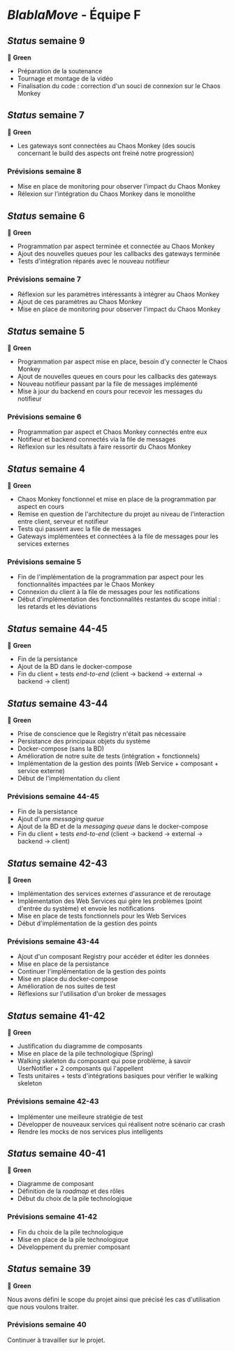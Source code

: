 # _BlablaMove_ - Équipe F

## _Status_ semaine 9 

:vertical_traffic_light: **Green** 

 - Préparation de la soutenance
 - Tournage et montage de la vidéo
 - Finalisation du code : correction d'un souci de connexion sur le Chaos Monkey

## _Status_ semaine 7 

:vertical_traffic_light: **Green** 

 - Les gateways sont connectées au Chaos Monkey (des soucis concernant le build des aspects ont freiné notre progression)

### Prévisions semaine 8

- Mise en place de monitoring pour observer l'impact du Chaos Monkey
- Rélexion sur l'intégration du Chaos Monkey dans le monolithe

## _Status_ semaine 6 

:vertical_traffic_light: **Green** 

 - Programmation par aspect terminée et connectée au Chaos Monkey
 - Ajout des nouvelles queues pour les callbacks des gateways terminée
 - Tests d'intégration réparés avec le nouveau notifieur

### Prévisions semaine 7

- Réflexion sur les paramètres intéressants à intégrer au Chaos Monkey
- Ajout de ces paramètres au Chaos Monkey
- Mise en place de monitoring pour observer l'impact du Chaos Monkey

## _Status_ semaine 5 

:vertical_traffic_light: **Green** 

 - Programmation par aspect mise en place, besoin d'y connecter le Chaos Monkey
 - Ajout de nouvelles queues en cours pour les callbacks des gateways
 - Nouveau notifieur passant par la file de messages implémenté
 - Mise à jour du backend en cours pour recevoir les messages du notifieur

### Prévisions semaine 6

- Programmation par aspect et Chaos Monkey connectés entre eux
- Notifieur et backend connectés via la file de messages
- Réflexion sur les résultats à faire ressortir du Chaos Monkey

## _Status_ semaine 4 

:vertical_traffic_light: **Green** 

 - Chaos Monkey fonctionnel et mise en place de la programmation par aspect en cours
 - Remise en question de l'architecture du projet au niveau de l'interaction entre client, serveur et notifieur
 - Tests qui passent avec la file de messages
 - Gateways implémentées et connectées à la file de messages pour les services externes

### Prévisions semaine 5

- Fin de l'implémentation de la programmation par aspect pour les fonctionnalités impactées par le Chaos Monkey
- Connexion du client à la file de messages pour les notifications
- Début d'implémentation des fonctionnalités restantes du scope initial : les retards et les déviations

## _Status_ semaine 44-45 

:vertical_traffic_light: **Green** 

 - Fin de la persistance
 - Ajout de la BD dans le docker-compose
 - Fin du client + tests _end-to-end_ (client → backend → external → backend → client)

## _Status_ semaine 43-44 

:vertical_traffic_light: **Green** 

 - Prise de conscience que le Registry n'était pas nécessaire
 - Persistance des principaux objets du système
 - Docker-compose (sans la BD)
 - Amélioration de notre suite de tests (intégration + fonctionnels)
 - Implémentation de la gestion des points (Web Service + composant + service externe)
 - Début de l'implémentation du client
 
 ### Prévisions semaine 44-45

 - Fin de la persistance
 - Ajout d'une _messaging queue_
 - Ajout de la BD et de la _messaging queue_ dans le docker-compose
 - Fin du client + tests _end-to-end_ (client → backend → external → backend → client)

## _Status_ semaine 42-43 

:vertical_traffic_light: **Green** 

 - Implémentation des services externes d'assurance et de reroutage
 - Implémentation des Web Services qui gère les problèmes (point d'entrée du système) et envoie les notifications
 - Mise en place de tests fonctionnels pour les Web Services
 - Début d'implémentation de la gestion des points
 
 ### Prévisions semaine 43-44

 - Ajout d'un composant Registry pour accéder et éditer les données
 - Mise en place de la persistance
 - Continuer l'implémentation de la gestion des points
 - Mise en place du docker-compose
 - Amélioration de nos suites de test
 - Réflexions sur l'utilisation d'un broker de messages

## _Status_ semaine 41-42 

:vertical_traffic_light: **Green**  

 - Justification du diagramme de composants
 - Mise en place de la pile technologique (Spring)
 - Walking skeleton du composant qui pose problème, à savoir UserNotifier + 2 composants qui l'appellent
 - Tests unitaires + tests d'intégrations basiques pour vérifier le walking skeleton 
 
### Prévisions semaine 42-43

 - Implémenter une meilleure stratégie de test
 - Développer de nouveaux services qui réalisent notre scénario car crash
 - Rendre les mocks de nos services plus intelligents

## _Status_ semaine 40-41 

:vertical_traffic_light: **Green**  

 - Diagramme de composant
 - Définition de la _roadmap_ et des rôles
 - Début du choix de la pile technologique
 
### Prévisions semaine 41-42

 - Fin du choix de la pile technologique
 - Mise en place de la pile technologique
 - Développement du premier composant


## _Status_ semaine 39

:vertical_traffic_light: **Green**  
 
Nous avons défini le scope du projet ainsi que précisé les cas d'utilisation que nous voulons traiter.

### Prévisions semaine 40

Continuer à travailler sur le projet.
